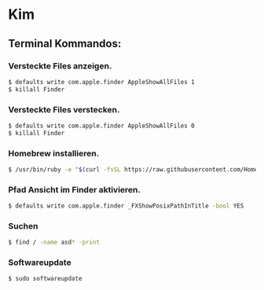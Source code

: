 # Kim

## Terminal Kommandos:

### Versteckte Files anzeigen.

```sh
$ defaults write com.apple.finder AppleShowAllFiles 1
$ killall Finder
```

### Versteckte Files verstecken.

```sh
$ defaults write com.apple.finder AppleShowAllFiles 0
$ killall Finder
```

### Homebrew installieren.

```sh
$ /usr/bin/ruby -e "$(curl -fsSL https://raw.githubusercontent.com/Homebrew/install/master/install)"
```

### Pfad Ansicht im Finder aktivieren.

```sh
$ defaults write com.apple.finder _FXShowPosixPathInTitle -bool YES
```

### Suchen

```sh
$ find / -name asd* -print
```

### Softwareupdate

```sh
$ sudo softwareupdate
```
